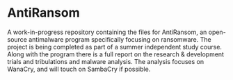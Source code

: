 # AntiRansom
A work-in-progress repository containing the files for AntiRansom, an open-source antimalware program specifically focusing on ransomware.
The project is being completed as part of a summer independent study course. Along with the program there is a full report on the research & development trials and tribulations and malware analysis.
The analysis focuses on WanaCry, and will touch on SambaCry if possible.

